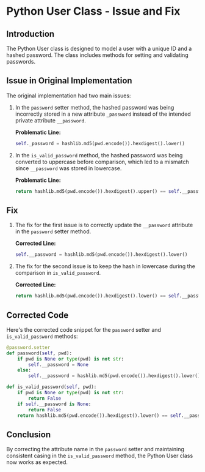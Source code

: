 # Python User Class - Issue and Fix

## Introduction

The Python User class is designed to model a user with a unique ID and a hashed password. The class includes methods for setting and validating passwords.

## Issue in Original Implementation

The original implementation had two main issues:

1. In the `password` setter method, the hashed password was being incorrectly stored in a new attribute `_password` instead of the intended private attribute `__password`.

    **Problematic Line:**
    ```python
    self._password = hashlib.md5(pwd.encode()).hexdigest().lower()
    ```

2. In the `is_valid_password` method, the hashed password was being converted to uppercase before comparison, which led to a mismatch since `__password` was stored in lowercase.

    **Problematic Line:**
    ```python
    return hashlib.md5(pwd.encode()).hexdigest().upper() == self.__password
    ```

## Fix

1. The fix for the first issue is to correctly update the `__password` attribute in the `password` setter method.

    **Corrected Line:**
    ```python
    self.__password = hashlib.md5(pwd.encode()).hexdigest().lower()
    ```

2. The fix for the second issue is to keep the hash in lowercase during the comparison in `is_valid_password`.

    **Corrected Line:**
    ```python
    return hashlib.md5(pwd.encode()).hexdigest().lower() == self.__password
    ```

## Corrected Code

Here's the corrected code snippet for the `password` setter and `is_valid_password` methods:

```python
@password.setter
def password(self, pwd):
    if pwd is None or type(pwd) is not str:
        self.__password = None
    else:
        self.__password = hashlib.md5(pwd.encode()).hexdigest().lower()

def is_valid_password(self, pwd):
    if pwd is None or type(pwd) is not str:
        return False
    if self.__password is None:
        return False
    return hashlib.md5(pwd.encode()).hexdigest().lower() == self.__password
```

## Conclusion

By correcting the attribute name in the `password` setter and maintaining consistent casing in the `is_valid_password` method, the Python User class now works as expected.